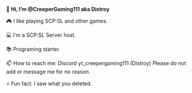 **👋 Hi, I’m @CreeperGaming111 aka Distroy**

🎮 I like playing SCP:SL and other games.

💻 I'm a SCP:SL Server host.

📚 Programing starter.

📫 How to reach me: Discord yt_creepergaming111 (Distroy) Please do not add or message me for no reason.

⚡ Fun fact: I saw what you deleted.
